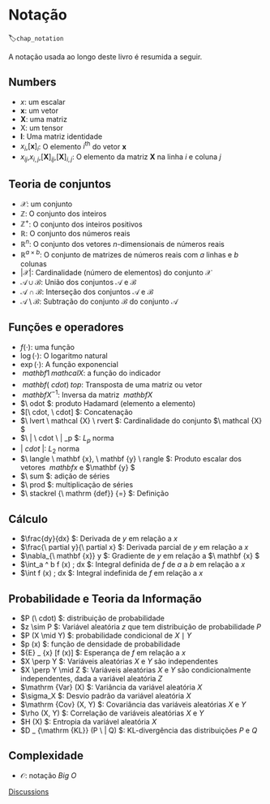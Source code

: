 # Notação
:label:`chap_notation`

A notação usada ao longo deste livro é resumida a seguir.


## Numbers

* $x$: um escalar
* $\mathbf{x}$: um vetor
* $\mathbf{X}$: uma matriz
* $\mathsf{X}$: um tensor
* $\mathbf{I}$: Uma matriz identidade
* $x_i$,$[\mathbf{x}]_i$: O elemento $i^\mathrm{th}$ do vetor $\mathbf{x}$
* $x_{ij}$,$x_{i, j}$,$[\mathbf {X}]_{ij}$,$[\mathbf {X}]_{i, j}$: O elemento da matriz $\mathbf{X}$ na linha $i$ e coluna $j$



## Teoria de conjuntos


* $\mathcal{X}$: um conjunto
* $\mathbb{Z}$: O conjunto dos inteiros
* $\mathbb{Z}^+$: O conjunto dos inteiros positivos
* $\mathbb{R}$: O conjunto dos números reais
* $\mathbb{R}^n$: O conjunto dos vetores $n$-dimensionais de números reais
* $\mathbb{R}^{a\times b}$: O conjunto de matrizes de números reais com $a$ linhas e $b$ colunas
* $|\mathcal{X}|$: Cardinalidade (número de elementos) do conjunto $\mathcal {X}$
* $\mathcal{A}\cup \mathcal{B}$: União dos conjuntos $\mathcal{A}$ e $\mathcal{B}$
* $\mathcal{A}\cap\mathcal{B}$: Interseção dos conjuntos $\mathcal{A}$ e $\mathcal{B}$
* $\mathcal{A}\setminus \mathcal{B}$: Subtração do conjunto $\mathcal{B}$ do conjunto $\mathcal{A}$


## Funções e operadores


* $f(\cdot)$: uma função
* $\log (\cdot)$: O logaritmo natural
* $\exp(\cdot)$: A função exponencial
* $\ mathbf {1} _ \ mathcal {X}$: a função do indicador
* $\ mathbf {(\ cdot)} ^ \ top$: Transposta de uma matriz ou vetor
* $\ mathbf {X} ^ {- 1}$: Inversa da matriz $\ mathbf {X}$
* $\ odot $: produto Hadamard (elemento a elemento)
* $[\ cdot, \ cdot] $: Concatenação
* $\ lvert \ mathcal {X} \ rvert $: Cardinalidade do conjunto $\ mathcal {X} $
* $\ | \ cdot \ | _p $: $L_p$ norma
* $| \ cdot \ |$: $L_2$ norma
* $\ langle \ mathbf {x}, \ mathbf {y} \ rangle $: Produto escalar dos vetores $\ mathbf {x}$ e $\mathbf {y} $
* $\ sum $: adição de séries
* $\ prod $: multiplicação de séries
* $\ stackrel {\ mathrm {def}} {=} $: Definição


## Cálculo

* $\frac{dy}{dx} $: Derivada de $y$ em relação a $x$
* $\frac{\ partial y}{\ partial x} $: Derivada parcial de $y$ em relação a $x$
* $\nabla_{\ mathbf {x}} y $: Gradiente de $y$ em relação a $\ mathbf {x} $
* $\int_a ^ b f (x) \; dx $: Integral definida de $f$ de $a$ a $b$ em relação a $x$
* $\int f (x) \; dx $: Integral indefinida de $f$ em relação a $x$

## Probabilidade e Teoria da Informação

* $P (\ cdot) $: distribuição de probabilidade
* $z \sim P $: Variável aleatória $z$ que tem distribuição de probabilidade $P$
* $P (X \mid Y) $: probabilidade condicional de $X\mid Y$
* $p (x) $: função de densidade de probabilidade
* ${E} _ {x} [f (x)] $: Esperança de $f$ em relação a $x$
* $X \perp Y $: Variáveis aleatórias $X$ e $Y$ são independentes
* $X \perp Y \mid Z $: Variáveis aleatórias $X$ e $Y$ são condicionalmente independentes, dada a variável aleatória $Z$
* $\mathrm {Var} (X) $: Variância da variável aleatória $X$
* $\sigma_X $: Desvio padrão da variável aleatória $X$
* $\mathrm {Cov} (X, Y) $: Covariância das variáveis aleatórias $X$ e $Y$
* $\rho (X, Y) $: Correlação de variáveis aleatórias $X$ e $Y$
* $H (X) $: Entropia da variável aleatória $X$
* $D _ {\mathrm {KL}} (P \ | Q) $: KL-divergência das distribuições $P$ e $Q$



## Complexidade

* $\mathcal{O}$: notação *Big O* 


[Discussions](https://discuss.d2l.ai/t/25)
<!--stackedit_data:
eyJoaXN0b3J5IjpbLTIwNjU4MzA4NDAsNDY0MzE0MzU0LC02OD
IxNTcyMjNdfQ==
-->
